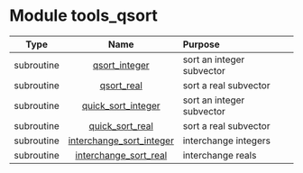 # Module tools_qsort

| Type | Name | Purpose |
| :--: | :--: | :---------- |
| subroutine | [qsort_integer](https://github.com/benjaminmenetrier/bump/tree/master/src/tools_qsort.F90#L38) | sort an integer subvector |
| subroutine | [qsort_real](https://github.com/benjaminmenetrier/bump/tree/master/src/tools_qsort.F90#L62) | sort a real subvector |
| subroutine | [quick_sort_integer](https://github.com/benjaminmenetrier/bump/tree/master/src/tools_qsort.F90#L86) | sort an integer subvector |
| subroutine | [quick_sort_real](https://github.com/benjaminmenetrier/bump/tree/master/src/tools_qsort.F90#L148) | sort a real subvector |
| subroutine | [interchange_sort_integer](https://github.com/benjaminmenetrier/bump/tree/master/src/tools_qsort.F90#L210) | interchange integers |
| subroutine | [interchange_sort_real](https://github.com/benjaminmenetrier/bump/tree/master/src/tools_qsort.F90#L244) | interchange reals |
